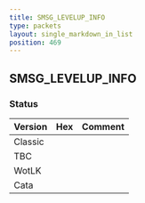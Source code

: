 ```yaml
---
title: SMSG_LEVELUP_INFO
type: packets
layout: single_markdown_in_list
position: 469
---
```


## SMSG_LEVELUP_INFO

### Status

Version | Hex | Comment
---------- | ---------- | ---------- 
Classic |  |  
TBC |  |  
WotLK |  |  
Cata |  |  
